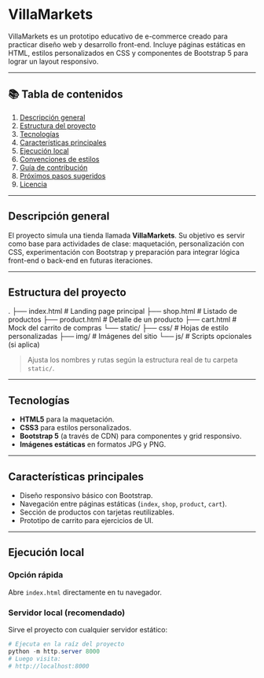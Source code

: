 # VillaMarkets

VillaMarkets es un prototipo educativo de e-commerce creado para practicar diseño web y desarrollo front-end. Incluye páginas estáticas en HTML, estilos personalizados en CSS y componentes de Bootstrap 5 para lograr un layout responsivo.

---

## 📚 Tabla de contenidos
1. [Descripción general](#descripción-general)
2. [Estructura del proyecto](#estructura-del-proyecto)
3. [Tecnologías](#tecnologías)
4. [Características principales](#características-principales)
5. [Ejecución local](#ejecución-local)
6. [Convenciones de estilos](#convenciones-de-estilos)
7. [Guía de contribución](#guía-de-contribución)
8. [Próximos pasos sugeridos](#próximos-pasos-sugeridos)
9. [Licencia](#licencia)

---

## Descripción general

El proyecto simula una tienda llamada **VillaMarkets**. Su objetivo es servir como base para actividades de clase: maquetación, personalización con CSS, experimentación con Bootstrap y preparación para integrar lógica front-end o back-end en futuras iteraciones.

---

## Estructura del proyecto
.
├── index.html # Landing page principal
├── shop.html # Listado de productos
├── product.html # Detalle de un producto
├── cart.html # Mock del carrito de compras
└── static/
├── css/ # Hojas de estilo personalizadas
├── img/ # Imágenes del sitio
└── js/ # Scripts opcionales (si aplica)

> Ajusta los nombres y rutas según la estructura real de tu carpeta `static/`.

---

## Tecnologías

- **HTML5** para la maquetación.
- **CSS3** para estilos personalizados.
- **Bootstrap 5** (a través de CDN) para componentes y grid responsivo.
- **Imágenes estáticas** en formatos JPG y PNG.

---

## Características principales

- Diseño responsivo básico con Bootstrap.
- Navegación entre páginas estáticas (`index`, `shop`, `product`, `cart`).
- Sección de productos con tarjetas reutilizables.
- Prototipo de carrito para ejercicios de UI.

---

## Ejecución local

### Opción rápida
Abre `index.html` directamente en tu navegador.

### Servidor local (recomendado)
Sirve el proyecto con cualquier servidor estático:

```powershell
# Ejecuta en la raíz del proyecto
python -m http.server 8000
# Luego visita:
# http://localhost:8000

